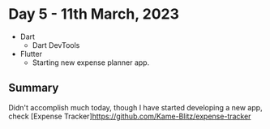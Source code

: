 # Day 5 - 11th March, 2023

* Dart
  * Dart DevTools
* Flutter
  * Starting new expense planner app.

## Summary

Didn't accomplish much today, though I have started developing a new app, check [Expense Tracker]<https://github.com/Kame-Blitz/expense-tracker>
